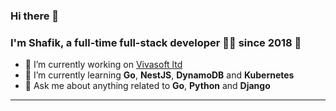 ### Hi there 👋

### I'm Shafik, a full-time full-stack developer 👨‍💻 since 2018 🚀

- 🔭 I’m currently working on [Vivasoft ltd](https://www.vivasoftltd.com/)
- 🌱 I’m currently learning **Go**, **NestJS**, **DynamoDB** and **Kubernetes**
- 💬 Ask me about anything related to **Go**, **Python** and **Django**

<hr/>
